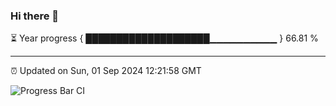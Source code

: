 ### Hi there 👋

⏳ Year progress { ████████████████████▁▁▁▁▁▁▁▁▁▁ } 66.81 %

---

⏰ Updated on Sun, 01 Sep 2024 12:21:58 GMT

![Progress Bar CI](https://github.com/liununu/liununu/workflows/Progress%20Bar%20CI/badge.svg)
